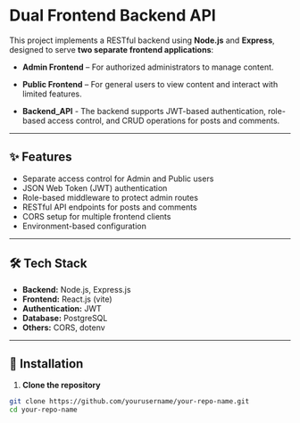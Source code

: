 # Dual Frontend Backend API

This project implements a RESTful backend using **Node.js** and **Express**, designed to serve **two separate frontend applications**:

- **Admin Frontend** – For authorized administrators to manage content.
- **Public Frontend** – For general users to view content and interact with limited features.

- **Backend_API** - The backend supports JWT-based authentication, role-based access control, and CRUD operations for posts and comments.

---

## ✨ Features

- Separate access control for Admin and Public users
- JSON Web Token (JWT) authentication
- Role-based middleware to protect admin routes
- RESTful API endpoints for posts and comments
- CORS setup for multiple frontend clients
- Environment-based configuration

---

## 🛠 Tech Stack

- **Backend:** Node.js, Express.js
- **Frontend:** React.js (vite)
- **Authentication:** JWT
- **Database:** PostgreSQL
- **Others:** CORS, dotenv

---

## 🚀 Installation

1. **Clone the repository**

```bash
git clone https://github.com/yourusername/your-repo-name.git
cd your-repo-name
